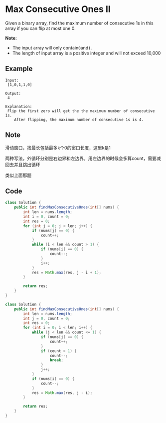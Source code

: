 # Max Consecutive Ones II

Given a binary array, find the maximum number of consecutive 1s in this array if you can flip at most one 0.

**Note:**

* The input array will only contain`0`and`1`.
* The length of input array is a positive integer and will not exceed 10,000

## **Example**

```
Input:
 [1,0,1,1,0]

Output:
 4

Explanation:
 Flip the first zero will get the the maximum number of consecutive 1s.
    After flipping, the maximum number of consecutive 1s is 4.
```

## Note

滑动窗口，找最长包括最多k个0的窗口长度，这里k是1

两种写法，外循环分别是右边界和左边界，用左边界的时候会多算count，需要减回去并且跳出循环

类似上面那题

## Code

```java
class Solution {
    public int findMaxConsecutiveOnes(int[] nums) {
        int len = nums.length;
        int i = 0, count = 0;
        int res = 0;
        for (int j = 0; j < len; j++) {
            if (nums[j] == 0) {
                count++;
            }
            while (i < len && count > 1) {
                if (nums[i] == 0) {
                    count--;
                }
                i++;
            }
            res = Math.max(res, j - i + 1);
        }

        return res;
    }
}
```

```java
class Solution {
    public int findMaxConsecutiveOnes(int[] nums) {
        int len = nums.length;
        int j = 0, count = 0;
        int res = 0;
        for (int i = 0; i < len; i++) {
            while (j < len && count <= 1) {
                if (nums[j] == 0) {
                    count++;
                }
                if (count > 1) {
                    count--;
                    break;
                }
                j++;
            }
            if (nums[i] == 0) {
                count--;
            }
            res = Math.max(res, j - i);
        }

        return res;
    }
}
```
